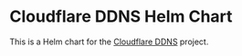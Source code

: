 # Cloudflare DDNS Helm Chart

This is a Helm chart for the [Cloudflare DDNS](https://github.com/favonia/cloudflare-ddns) project.
